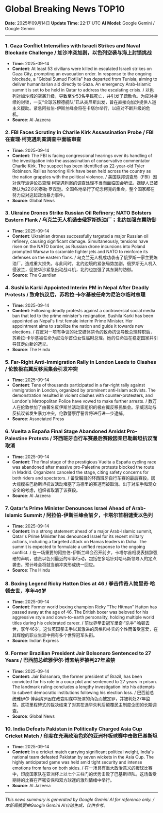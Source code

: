# Global Breaking News TOP10

**Date**: 2025年09月14日
**Update Time**: 22:17 UTC
**AI Model**: Google Gemini / Google Gemini

---

### 1. **Gaza Conflict Intensifies with Israeli Strikes and Naval Blockade Challenge** / **加沙冲突加剧，以色列空袭与海上封锁挑战**
- **Time**: 2025-09-14
- **Content**: At least 53 civilians were killed in escalated Israeli strikes on Gaza City, prompting an evacuation order. In response to the ongoing blockade, a "Global Sumud Flotilla" has departed from Tunisia, aiming to deliver humanitarian aid directly to Gaza. An emergency Arab-Islamic summit is set to be held in Qatar to address the escalating crisis. / 以色列对加沙城的空袭升级，导致至少53名平民死亡，并引发了疏散令。为应对持续的封锁，一支“全球苏穆德舰队”已从突尼斯出发，旨在直接向加沙提供人道主义援助。紧急阿拉伯-伊斯兰峰会将在卡塔尔举行，以应对不断升级的危机。
- **Source**: Al Jazeera

### 2. **FBI Faces Scrutiny in Charlie Kirk Assassination Probe** / **FBI在查理·柯克遇刺案调查中面临审查**
- **Time**: 2025-09-14
- **Content**: The FBI is facing congressional hearings over its handling of the investigation into the assassination of conservative commentator Charlie Kirk. The suspect has been identified as 22-year-old Tyler Robinson. Rallies honoring Kirk have been held across the country as the nation grapples with the political violence. / 美国联邦调查局（FBI）因对保守派评论员查理·柯克遇刺案的调查处理不当而面临国会听证。嫌疑人已被确认为22岁的泰勒·罗宾逊。全国各地举行了纪念柯克的集会，整个国家都在努力应对这起政治暴力事件。
- **Source**: Global News

### 3. **Ukraine Drones Strike Russian Oil Refinery; NATO Bolsters Eastern Flank** / **乌克兰无人机袭击俄罗斯炼油厂；北约加强东翼防御**
- **Time**: 2025-09-14
- **Content**: Ukrainian drones successfully targeted a major Russian oil refinery, causing significant damage. Simultaneously, tensions have risen on the NATO border, as Russian drone incursions into Poland prompted Warsaw to scramble fighter jets and NATO to reinforce its defenses on the eastern flank. / 乌克兰无人机成功袭击了俄罗斯一家主要炼油厂，造成重大损失。与此同时，北约边境的紧张局势加剧，俄罗斯无人机入侵波兰，促使华沙紧急出动战斗机，北约也加强了其东翼的防御。
- **Source**: The Guardian

### 4. **Sushila Karki Appointed Interim PM in Nepal After Deadly Protests** / **致命抗议后，苏希拉·卡尔基被任命为尼泊尔临时总理**
- **Time**: 2025-09-14
- **Content**: Following deadly protests against a controversial social media ban that led to the prime minister's resignation, Sushila Karki has been appointed as Nepal's first female interim Prime Minister. Her appointment aims to stabilize the nation and guide it towards new elections. / 在反对一项有争议的社交媒体禁令的致命抗议导致总理辞职后，苏希拉·卡尔基被任命为尼泊尔首位女性临时总理。她的任命旨在稳定国家并引导其走向新的选举。
- **Source**: The Hindu

### 5. **Far-Right Anti-Immigration Rally in London Leads to Clashes** / **伦敦极右翼反移民集会引发冲突**
- **Time**: 2025-09-14
- **Content**: Tens of thousands participated in a far-right rally against immigration in London, organized by prominent anti-Islam activists. The demonstration resulted in violent clashes with counter-protesters, and London's Metropolitan Police have vowed to make further arrests. / 数万人在伦敦参加了由著名反伊斯兰活动家组织的极右翼反移民集会。示威活动与反抗议者发生暴力冲突，伦敦警察厅誓言将进行进一步逮捕。
- **Source**: Associated Press

### 6. **Vuelta a España Final Stage Abandoned Amidst Pro-Palestine Protests** / **环西班牙自行车赛最后赛段因亲巴勒斯坦抗议而取消**
- **Time**: 2025-09-14
- **Content**: The final stage of the prestigious Vuelta a España cycling race was abandoned after massive pro-Palestine protests blocked the route in Madrid. Organizers canceled the stage, citing safety concerns for both riders and spectators. / 备受瞩目的环西班牙自行车赛的最后赛段，因大规模亲巴勒斯坦抗议活动堵塞了马德里的赛道而被取消。出于对车手和观众安全的考虑，组织者取消了该赛段。
- **Source**: Al Jazeera

### 7. **Qatar's Prime Minister Denounces Israel Ahead of Arab-Islamic Summit** / **阿拉伯-伊斯兰峰会前夕，卡塔尔首相谴责以色列**
- **Time**: 2025-09-14
- **Content**: In a strong statement ahead of a major Arab-Islamic summit, Qatar's Prime Minister has denounced Israel for its recent military actions, including a targeted attack on Hamas leaders in Doha. The summit is expected to formulate a unified response to the ongoing conflict. / 在一场重要的阿拉伯-伊斯兰峰会召开前夕，卡塔尔首相发表措辞强硬的声明，谴责以色列最近的军事行动，包括在多哈针对哈马斯领导人的定点袭击。预计峰会将就当前冲突形成统一回应。
- **Source**: The Hindu

### 8. **Boxing Legend Ricky Hatton Dies at 46** / **拳击传奇人物里奇·哈顿去世，享年46岁**
- **Time**: 2025-09-14
- **Content**: Former world boxing champion Ricky "The Hitman" Hatton has passed away at the age of 46. The British boxer was beloved for his aggressive style and down-to-earth personality, holding multiple world titles during his celebrated career. / 前世界拳击冠军里奇·“杀手”·哈顿去世，享年46岁。这位英国拳击手以其激进的风格和朴实的个性而备受喜爱，在其辉煌的职业生涯中拥有多个世界冠军头衔。
- **Source**: Indian Express

### 9. **Former Brazilian President Jair Bolsonaro Sentenced to 27 Years** / **巴西前总统雅伊尔·博索纳罗被判27年监禁**
- **Time**: 2025-09-14
- **Content**: Jair Bolsonaro, the former president of Brazil, has been convicted for his role in a coup plot and sentenced to 27 years in prison. The landmark ruling concludes a lengthy investigation into his attempts to subvert democratic institutions following his election loss. / 巴西前总统雅伊尔·博索纳罗因在政变阴谋中扮演的角色而被定罪，并被判处27年监禁。这项里程碑式的裁决结束了对其在选举失利后颠覆民主制度企图的长期调查。
- **Source**: Global News

### 10. **India Defeats Pakistan in Politically Charged Asia Cup Cricket Match** / **印度在充满政治色彩的亚洲杯板球赛中击败巴基斯坦**
- **Time**: 2025-09-14
- **Content**: In a cricket match carrying significant political weight, India's national team defeated Pakistan by seven wickets in the Asia Cup. The highly anticipated game was held amid tight security and intense emotions from fans on both sides. / 在一场具有重大政治意义的板球比赛中，印度国家队在亚洲杯上以七个三柱门的优势击败了巴基斯坦队。这场备受期待的比赛在严密安保和双方球迷的激烈情绪中举行。
- **Source**: Al Jazeera

---

*This news summary is generated by Google Gemini AI for reference only. / 本新闻摘要由Google Gemini AI自动生成，仅供参考。*

